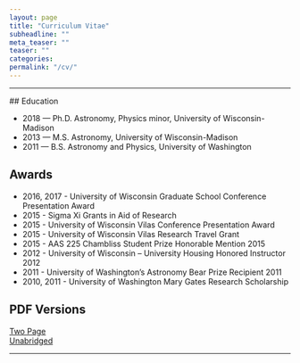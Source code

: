 ```yaml
---
layout: page
title: "Curriculum Vitae"
subheadline: ""
meta_teaser: ""
teaser: ""
categories:
permalink: "/cv/"
---
```

<!--more-->
<hr>
## Education

<UL>
<LI>2018 — Ph.D. Astronomy, Physics minor, University of Wisconsin-Madison</LI>
<LI>2013 — M.S. Astronomy, University of Wisconsin-Madison</LI>
<LI>2011 — B.S. Astronomy and Physics, University of Washington</LI>
</UL>

## Awards
<UL>
<LI>2016, 2017 - University of Wisconsin Graduate School Conference Presentation Award</LI>
<LI>2015 - Sigma Xi Grants in Aid of Research</LI>
<LI>2015 - University of Wisconsin Vilas Conference Presentation Award</LI>
<LI>2015 - University of Wisconsin Vilas Research Travel Grant</LI>
<LI>2015 - AAS 225 Chambliss Student Prize Honorable Mention 2015</LI>
<LI>2012 - University of Wisconsin – University Housing Honored Instructor 2012</LI>
<LI>2011 - University of Washington’s Astronomy Bear Prize Recipient 2011</LI>
<LI>2010, 2011 - University of Washington Mary Gates Research Scholarship</LI>
</UL>

## PDF Versions
<a href='/local_files/Tofflemire_CV_2page.pdf' target="_blank">Two Page</a>
<br/>
<a href='/local_files/Tofflemire_CV.pdf' target="_blank">Unabridged</a>

<hr>
